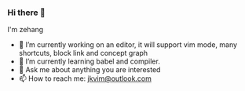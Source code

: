 ### Hi there 👋

I'm zehang

<!--
**jkvim/jkvim** is a ✨ _special_ ✨ repository because its `README.md` (this file) appears on your GitHub profile.

Here are some ideas to get you started:

- 🔭 I’m currently working on ...
- 🌱 I’m currently learning ...
- 👯 I’m looking to collaborate on ...
- 🤔 I’m looking for help with ...
- 💬 Ask me about ...
- 📫 How to reach me: ...
- 😄 Pronouns: ...
- ⚡ Fun fact: ...
-->

- 🔭 I’m currently working on an editor, it will support vim mode, many shortcuts, block link and concept graph
- 🌱 I’m currently learning babel and compiler.
- 💬 Ask me about anything you are interested
- 📫 How to reach me: jkvim@outlook.com
